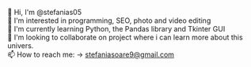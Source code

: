 
👋 Hi, I'm @stefanias05 <br>
👀 I'm interested in programming, SEO, photo and video editing <br>
🌱 I'm currently learning Python, the Pandas library and Tkinter GUI <br>
💞 I'm looking to collaborate on project where i can learn more about this univers. <br>
📫 How to reach me: -> stefaniasoare9@gmail.com

